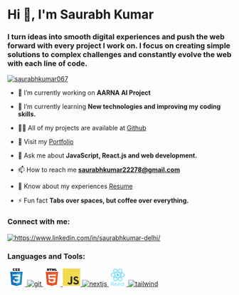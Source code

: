 <h1 align="start">Hi 👋, I'm Saurabh Kumar</h1>
<h3 align="start">I turn ideas into smooth digital experiences and push the web forward with every project I work on. I focus on creating simple solutions to complex challenges and constantly evolve the web with each line of code.</h3>

<p align="left"> <a href="https://github.com/ryo-ma/github-profile-trophy"><img src="https://github-profile-trophy.vercel.app/?username=saurabhkumar067" alt="saurabhkumar067" /></a> </p>

- 🔭 I’m currently working on **AARNA AI Project**

- 🌱 I’m currently learning **New technologies and improving my coding skills.**

- 👨‍💻 All of my projects are available at [Github](https://github.com/saurabhkumar067?tab=repositories)

- 💼 Visit my [Portfolio](https://saurabhkumar.vercel.app/)

- 💬 Ask me about **JavaScript, React.js and web development.**

- 📫 How to reach me **saurabhkumar22278@gmail.com**

- 📄 Know about my experiences [Resume](https://github.com/saurabhkumar067/Resume/blob/main/Saurabh%20Kumar.pdf)

- ⚡ Fun fact **Tabs over spaces, but coffee over everything.**

<h3 align="left">Connect with me:</h3>
<p align="left">
<a href="https://linkedin.com/in/https://www.linkedin.com/in/saurabhkumar-delhi/" target="blank"><img align="center" src="https://raw.githubusercontent.com/rahuldkjain/github-profile-readme-generator/master/src/images/icons/Social/linked-in-alt.svg" alt="https://www.linkedin.com/in/saurabhkumar-delhi/" height="30" width="40" /></a>
</p>

<h3 align="left">Languages and Tools:</h3>
<p align="left"> <a href="https://www.w3schools.com/css/" target="_blank" rel="noreferrer"> <img src="https://raw.githubusercontent.com/devicons/devicon/master/icons/css3/css3-original-wordmark.svg" alt="css3" width="40" height="40"/> </a> <a href="https://git-scm.com/" target="_blank" rel="noreferrer"> <img src="https://www.vectorlogo.zone/logos/git-scm/git-scm-icon.svg" alt="git" width="40" height="40"/> </a> <a href="https://www.w3.org/html/" target="_blank" rel="noreferrer"> <img src="https://raw.githubusercontent.com/devicons/devicon/master/icons/html5/html5-original-wordmark.svg" alt="html5" width="40" height="40"/> </a> <a href="https://developer.mozilla.org/en-US/docs/Web/JavaScript" target="_blank" rel="noreferrer"> <img src="https://raw.githubusercontent.com/devicons/devicon/master/icons/javascript/javascript-original.svg" alt="javascript" width="40" height="40"/> </a> <a href="https://nextjs.org/" target="_blank" rel="noreferrer"> <img src="https://cdn.worldvectorlogo.com/logos/nextjs-2.svg" alt="nextjs" width="40" height="40"/> </a> <a href="https://reactjs.org/" target="_blank" rel="noreferrer"> <img src="https://raw.githubusercontent.com/devicons/devicon/master/icons/react/react-original-wordmark.svg" alt="react" width="40" height="40"/> </a> <a href="https://tailwindcss.com/" target="_blank" rel="noreferrer"> <img src="https://www.vectorlogo.zone/logos/tailwindcss/tailwindcss-icon.svg" alt="tailwind" width="40" height="40"/> </a> </p>
